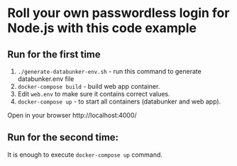 # Roll your own passwordless login for Node.js with this code example

## Run for the first time

1. ```./generate-databunker-env.sh``` - run this command to generate databunker.env file
2. ```docker-compose build``` - build web app container.
3. Edit ```web.env``` to make sure it contains correct values.
4. ```docker-compose up``` - to start all containers (databunker and web app).

Open in your browser http://localhost:4000/

## Run for the second time:

It is enough to execute ```docker-compose up``` command.
